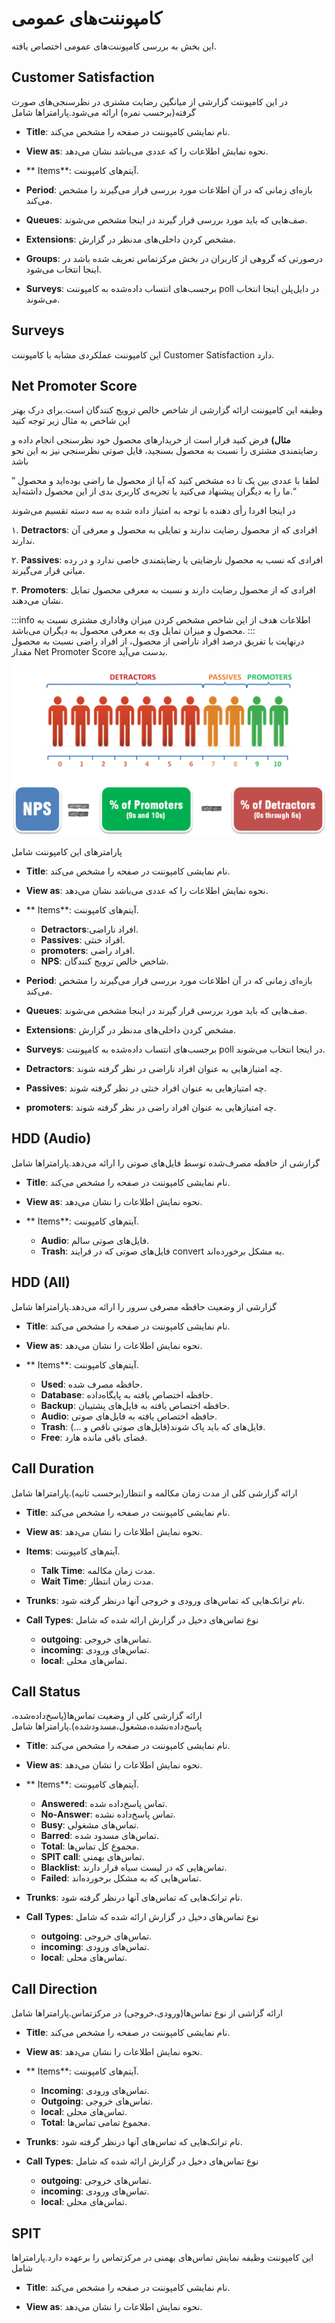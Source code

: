 
# کامپوننت‌های عمومی

این بخش به بررسی کامپوننت‌های عمومی اختصاص یافته.


## Customer Satisfaction
در این کامپوننت گزارشی از میانگین رضایت مشتری در نظرسنجی‌های صورت گرفته(برحسب نمره) ارائه می‌شود.پارامترا‌ها شامل

- **Title**: نام نمایشی کامپوننت در صفحه را مشخص می‌کند.

- **View as**: نحوه نمایش اطلاعات را که عددی می‌باشد نشان می‌دهد.

- ** Items**: آیتم‌های کامپوننت.

- **Period**: بازه‌ای زمانی که در آن اطلاعات مورد بررسی قرار می‌گیرند را مشخص می‌کند.

- **Queues**: صف‌هایی که باید مورد بررسی قرار گیرند در اینجا مشخص می‌شوند.

- **Extensions**: مشخص کردن داخلی‌های مدنظر در گزارش.

- **Groups**: درصورتی که گروهی از کاربران در بخش مرکزتماس تعریف شده باشد در اینجا انتخاب می‌شود.

- **Surveys**: برجسب‌های انتساب‌ داده‌شده به کامپوننت poll در دایل‌پلن اینجا انتخاب می‌شوند.


## Surveys

این کامپوننت عملکردی مشابه با کامپوننت Customer Satisfaction دارد.




## Net Promoter Score

وظیفه این کامپوننت ارائه گزارشی از شاخص خالص ترویج کنندگان است.برای درک بهتر این شاخص به مثال زیر توجه کنید



**مثال)** فرض کنید قرار است از خریدارهای محصول خود نظرسنجی انجام داده و رضایتمندی مشتری را نسبت به محصول بسنجید، فایل صوتی نظرسنجی نیز به این نحو باشد

” لطفا با عددی بین یک تا ده مشخص کنید که آیا از محصول ما راضی بوده‌اید و محصول ما را به دیگران پیشنهاد می‌کنید یا تجربه‌ی کاربری بدی از این محصول داشته‌اید.“

در اینجا افردا رأی دهنده با توجه به امتیاز داده شده به سه دسته تقسیم می‌شوند

۱. **Detractors**: افرادی که از محصول رضایت ندارند و تمایلی به محصول و معرفی آن ندارند.

۲. **Passives**: افرادی که نسب به محصول نارضایتی یا رضایتمندی خاصی ندارد و در رده میانی قرار می‌گیرند.

۳. **Promoters**: افرادی که از محصول رضایت دارند و نسبت به معرفی محصول تمایل نشان می‌دهند.

:::info اطلاعات
هدف از این شاخص مشخص کردن میزان وفاداری مشتری نسبت به محصول و میزان تمایل وی به معرفی محصول به دیگران می‌باشد.
:::  
درنهایت با تفریق درصد افراد ناراضی از محصول، از  افراد راضی نسبت به محصول مقدار Net Promoter Score بدست می‌آید.

![dashboard](/img/simotel/NPS.png)


پارامترهای این کامپوننت شامل

- **Title**: نام نمایشی کامپوننت در صفحه را مشخص می‌کند.

- **View as**: نحوه نمایش اطلاعات را که عددی می‌باشد نشان می‌دهد.

- ** Items**: آیتم‌های کامپوننت.
	- **Detractors**:افراد ناراضی.
	- **Passives**: افراد خنثی.
	- **promoters**: افراد راضی.
	- **NPS**: شاخص خالص ترویج کنندگان.

- **Period**: بازه‌ای زمانی که در آن اطلاعات مورد بررسی قرار می‌گیرند را مشخص می‌کند.

- **Queues**: صف‌هایی که باید مورد بررسی قرار گیرند در اینجا مشخص می‌شوند.

- **Extensions**: مشخص کردن داخلی‌های مدنظر در گزارش.

- **Surveys**: برجسب‌های انتساب‌ داده‌شده به کامپوننت poll در اینجا انتخاب می‌شوند.

- **Detractors**: چه امتیازهایی به عنوان افراد ناراضی در نظر گرفته شوند.

- **Passives**: چه امتیازهایی به عنوان افراد خنثی در نظر گرفته شوند.

- **promoters**: چه امتیازهایی به عنوان افراد راضی در نظر گرفته شوند.


## HDD (Audio)

گزارشی از حافظه مصرف‌شده توسط فایل‌های صوتی را ارائه می‌دهد.پارامترا‌ها شامل

- **Title**: نام نمایشی کامپوننت در صفحه را مشخص می‌کند.

- **View as**: نحوه نمایش اطلاعات را نشان می‌دهد.

- ** Items**: آیتم‌های کامپوننت.
	- **Audio**: فایل‌های صوتی سالم.
	- **Trash**: فایل‌های صوتی که در فرایند convert به مشکل برخورده‌اند.


## HDD (All)

گزارشی از وضعیت حافظه مصرفی سرور را ارائه می‌دهد.پارامترا‌ها شامل

- **Title**: نام نمایشی کامپوننت در صفحه را مشخص می‌کند.

- **View as**: نحوه نمایش اطلاعات را نشان می‌دهد.

- ** Items**: آیتم‌های کامپوننت.
	- **Used**: حافظه مصرف شده.
	- **Database**: حافظه اختصاص یافته به پایگاه‌داده.
	- **Backup**: حافظه اختصاص یافته به فایل‌های پشتیبان.
	- **Audio**: حافظه اختصاص یافته به فایل‌های صوتی.
	- **Trash**: فایل‌های که باید پاک شوند(فایل‌های صوتی ناقص و ...).
	- **Free**: فضای باقی مانده هارد.


## Call Duration

ارائه گزارشی کلی از مدت زمان مکالمه و انتظار(برحسب ثانیه).پارامترا‌ها شامل

- **Title**: نام نمایشی کامپوننت در صفحه را مشخص می‌کند.

- **View as**: نحوه نمایش اطلاعات را نشان می‌دهد.

- **Items**: آیتم‌های کامپوننت.
	- **Talk Time**: مدت زمان مکالمه.
	- **Wait Time**: مدت زمان انتظار.

- **Trunks**: نام ترانک‌هایی که تماس‌های ورودی و خروجی آنها درنظر گرفته شود.

- **Call Types**: نوع تماس‌های دخیل در گزارش ارائه شده که شامل
	- **outgoing**: تماس‌های خروجی.
	- **incoming**: تماس‌های ورودی.
	- **local**: تماس‌های محلی.

## Call Status

ارائه گزارشی کلی از وضعیت تماس‌ها(پاسخ‌داده‌شده، پاسخ‌داده‌نشده،مشغول،مسدودشده).پارامترا‌ها شامل

- **Title**: نام نمایشی کامپوننت در صفحه را مشخص می‌کند.

- **View as**: نحوه نمایش اطلاعات را نشان می‌دهد.

- ** Items**: آیتم‌های کامپوننت.
	- **Answered**: تماس پاسخ‌داده شده.
	- **No-Answer**: تماس پاسخ‌داده نشده.
	- **Busy**: تماس‌های مشغولی.
	- **Barred**: تماس‌های مسدود شده.
	- **Total**: مجموع کل تماس‌ها.
	- **SPIT call**: تماس‌های بهمنی.
	- **Blacklist**: تماس‌هایی که در لیست سیاه قرار دارند.
	- **Failed**: تماس‌هایی که به مشکل برخورده‌اند.

- **Trunks**: نام ترانک‌هایی که تماس‌های آنها درنظر گرفته شود.

- **Call Types**: نوع تماس‌های دخیل در گزارش ارائه شده که شامل
	- **outgoing**: تماس‌های خروجی.
	- **incoming**: تماس‌های ورودی.
	- **local**: تماس‌های محلی.


## Call Direction

ارائه گزاشی از نوع تماس‌ها(ورودی،خروجی) در مرکزتماس.پارامترا‌ها شامل

- **Title**: نام نمایشی کامپوننت در صفحه را مشخص می‌کند.

- **View as**: نحوه نمایش اطلاعات را نشان می‌دهد.

- ** Items**: آیتم‌های کامپوننت.
	- **Incoming**: تماس‌های ورودی.
	- **Outgoing**: تماس‌های خروجی.
	- **local**: تماس‌های محلی.
	- **Total**: مجموع تمامی تماس‌ها.

- **Trunks**: نام ترانک‌هایی که تماس‌های آنها درنظر گرفته شود.

- **Call Types**: نوع تماس‌های دخیل در گزارش ارائه شده که شامل
	- **outgoing**: تماس‌های خروجی.
	- **incoming**: تماس‌های ورودی.
	- **local**: تماس‌های محلی.


## SPIT

این کامپوننت وظیفه نمایش تماس‌های بهمنی در مرکزتماس را برعهده دارد.پارامترا‌ها شامل

- **Title**: نام نمایشی کامپوننت در صفحه را مشخص می‌کند.

- **View as**: نحوه نمایش اطلاعات را نشان می‌دهد.



